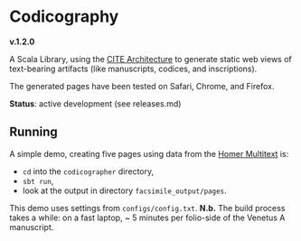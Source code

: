# Codicography

**v.1.2.0**

A Scala Library, using the [CITE Architecture](http://cite-architecture.org) to generate static web views of text-bearing artifacts (like manuscripts, codices, and inscriptions).

The generated pages have been tested on Safari, Chrome, and Firefox.

**Status**: active development (see releases.md)

## Running

A simple demo, creating five pages using data from the [Homer Multitext](http://www.homermultitext.org) is:

- `cd` into the `codicographer` directory, 
-  `sbt run`,
- look at the output in directory `facsimile_output/pages`.

This demo uses settings from `configs/config.txt`. **N.b.** The build process takes a while: on a fast laptop, ~ 5 minutes per folio-side of the Venetus A manuscript.


